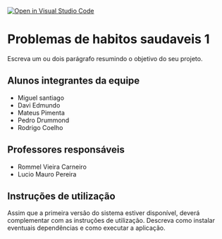 [![Open in Visual Studio Code](https://classroom.github.com/assets/open-in-vscode-718a45dd9cf7e7f842a935f5ebbe5719a5e09af4491e668f4dbf3b35d5cca122.svg)](https://classroom.github.com/online_ide?assignment_repo_id=12053052&assignment_repo_type=AssignmentRepo)
# Problemas de habitos saudaveis 1

Escreva um ou dois parágrafo resumindo o objetivo do seu projeto.

## Alunos integrantes da equipe

* Miguel santiago 
* Davi Edmundo
* Mateus Pimenta
* Pedro Drummond
* Rodrigo Coelho
## Professores responsáveis

* Rommel Vieira Carneiro
* Lucio Mauro Pereira

## Instruções de utilização

Assim que a primeira versão do sistema estiver disponível, deverá complementar com as instruções de utilização. Descreva como instalar eventuais dependências e como executar a aplicação.
